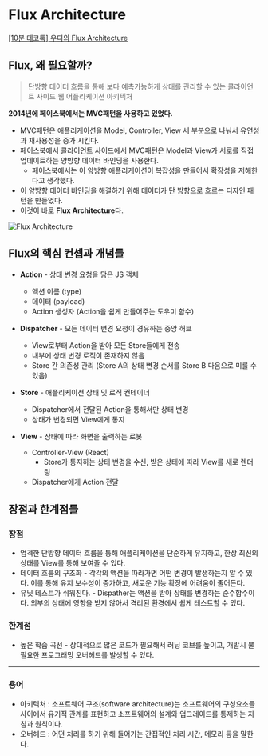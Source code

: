 # Flux Architecture

[[10분 테코톡] 우디의 Flux Architecture](https://www.youtube.com/watch?v=wQFBgKl1PYw&list=PLkfxusmKmLsNDGmER2tmrslpPOTfKhE7j&index=100&t=7s)

## Flux, 왜 필요할까?

> 단방향 데이터 흐름을 통해 보다 예측가능하게 상태를 관리할 수 있는 클라이언트 사이드 웹 어플리케이션 아키텍처
> 

**2014년에 페이스북에서는 MVC패턴을 사용하고 있었다.**

- MVC패턴은 애플리케이션을 Model, Controller, View 세 부분으로 나눠서 유연성과 재사용성을 증가 시킨다.
- 페이스북에서 클라이언트 사이드에서 MVC패턴은 Model과 View가 서로를 직접 업데이트하는 양방향 데이터 바인딩을 사용한다.
    - 페이스북에서는 이 양방향 애플리케이션이 복잡성을 만들어서 확장성을 저해한다고 생각했다.
- 이 양방향 데이터 바인딩을 해결하기 위해 데이터가 단 방향으로  흐르는 디자인 패턴을 만들었다.
- 이것이 바로 **Flux Architecture**다.

![Flux Architecture](https://user-images.githubusercontent.com/83770790/179978720-7dcbca88-d0c1-4bdf-8bde-6a9ff4b056d4.png)


## Flux의 핵심 컨셉과 개념들

- **Action** - 상태 변경 요청을 담은 JS 객체
    - 액션 이름 (type)
    - 데이터 (payload)
    - Action 생성자 (Action을 쉽게 만들어주는 도우미 함수)
    
- **Dispatcher** - 모든 데이터 변경 요청이 경유하는 중앙 허브
    - View로부터 Action을 받아 모든 Store들에게 전송
    - 내부에 상태 변경 로직이 존재하지 않음
    - Store 간 의존성 관리 (Store A의 상태 변경 순서를 Store B 다음으로 미룰 수 있음)
    
- **Store** - 애플리케이션 상태 및 로직 컨테이너
    - Dispatcher에서 전달된 Action을 통해서만 상태 변경
    - 상태가 변경되면 View에게 통지
    
- **View** - 상태에 따라 화면을 출력하는 로봇
    - Controller-View (React)
        - Store가 통지하는 상태 변경을 수신, 받은 상태에 따라 View를 새로 렌더링
    - Dispatcher에게 Action 전달

## 장점과 한계점들

### 장점

- 엄격한 단방향 데이터 흐름을 통해 애플리케이션을 단순하게 유지하고, 한상 최신의 상태를 View를 통해 보여줄 수 있다.
- 데이터 흐름의 구조화 - 각각의 액션을 따라가면 어떤 변경이 발생하는지 알 수 있다. 이를 통해 유지 보수성이 증가하고, 새로운 기능 확장에 어려움이 줄어든다.
- 유닛 테스트가 쉬워진다. - Dispather는 액션을 받아 상태를 변경하는 순수함수이다. 외부의 상태에 영향을 받지 않아서 격리된 환경에서 쉽게 테스트할 수 있다.

### 한계점

- 높은 학습 곡선 - 상대적으로 많은 코드가 필요해서 러닝 코브를 높이고, 개발시 불필요한 프로그래밍 오버헤드를 발생할 수 있다.

---

### 용어

- 아키텍처 : 소프트웨어 구조(software architecture)는 소프트웨어의 구성요소들 사이에서 유기적 관계를 표현하고 소프트웨어의 설계와 업그레이드를 통제하는 지침과 원칙이다.
- 오버헤드 : 어떤 처리를 하기 위해 들어가는 간접적인 처리 시간, 메모리 등을 말한다.
